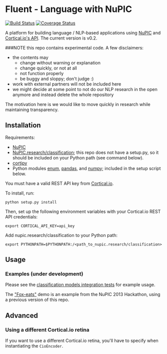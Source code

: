 # Fluent - Language with NuPIC

[![Build Status](https://travis-ci.org/numenta/nupic.fluent.svg?branch=master)](https://travis-ci.org/numenta/nupic.fluent) [![Coverage Status](https://coveralls.io/repos/numenta/nupic.fluent/badge.png?branch=master)](https://coveralls.io/r/numenta/nupic.fluent?branch=master)

A platform for building language / NLP-based applications using [NuPIC](https://github.com/numenta/nupic) and [Cortical.io's API](http://www.cortical.io/developers.html). The current version is v0.2.

###NOTE this repo contains experimental code. A few disclaimers:

- the contents may
    - change without warning or explanation
    - change quickly, or not at all
    - not function properly
    - be buggy and sloppy; don't judge :)
- work with external partners will not be included here
- we might decide at some point to not do our NLP research in the open anymore and instead delete the whole repository

The motivation here is we would like to move quickly in research while maintaining transparency.

## Installation

Requirements:

- [NuPIC](https://github.com/numenta/nupic)
- [NuPIC.research/classification](https://github.com/numenta/nupic.research/tree/master/classification); this repo does not have a setup.py, so it should be included on your Python path (see command below).
- [cortipy](https://github.com/numenta/cortipy)
- Python modules [enum](https://pypi.python.org/pypi/enum34), [pandas](http://pandas.pydata.org/), and [numpy](http://www.numpy.org/); included in the setup script below.

You must have a valid REST API key from [Cortical.io](http://www.cortical.io/developers.html).

To install, run:

    python setup.py install

Then, set up the following environment variables with your Cortical.io REST API credentials:

    export CORTICAL_API_KEY=api_key

Add nupic.research/classification to your Python path:

	export PYTHONPATH=$PYTHONPATH:/<path_to_nupic.research/classification>

## Usage

### Examples (under development)

Please see the [classification models integration tests](https://github.com/numenta/nupic.fluent/blob/master/tests/integration/classification_models_validation_test.py) for example usage.

The ["Fox-eats"](https://www.youtube.com/watch?v=X4XjYXFRIAQ&start=7084) demo is an example from the NuPIC 2013 Hackathon, using a previous version of this repo.

## Advanced

### Using a different Cortical.io retina

If you want to use a different Cortical.io retina, you'll have to specify when instantiating the `CioEncoder`.
